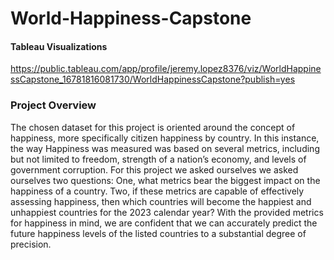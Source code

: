 # World-Happiness-Capstone


#### Tableau Visualizations

https://public.tableau.com/app/profile/jeremy.lopez8376/viz/WorldHappinessCapstone_16781816081730/WorldHappinessCapstone?publish=yes

### Project Overview
The chosen dataset for this project is oriented around the concept of happiness, more specifically citizen happiness by country. In this instance, the way Happiness was measured was based on several metrics, including but not limited to freedom, strength of a nation’s economy, and levels of government corruption. For this project we asked ourselves we asked ourselves two questions: One, what metrics bear the biggest impact on the happiness of a country. Two, if these metrics are capable of effectively assessing happiness, then which countries will become the happiest and unhappiest countries for the 2023 calendar year? With the provided metrics for happiness in mind, we are confident that we can accurately predict the future happiness levels of the listed countries to a substantial degree of precision.
